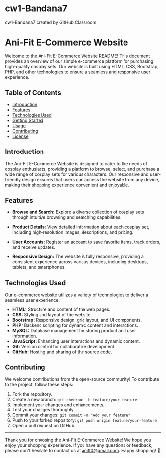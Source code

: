 # cw1-Bandana7
cw1-Bandana7 created by GitHub Classroom
# Ani-Fit E-Commerce Website

Welcome to the Ani-Fit E-Commerce Website README! This document provides an overview of our simple e-commerce platform for purchasing high-quality cosplay sets. Our website is built using HTML, CSS, Bootstrap, PHP, and other technologies to ensure a seamless and responsive user experience.

## Table of Contents

- [Introduction](#introduction)
- [Features](#features)
- [Technologies Used](#technologies-used)
- [Getting Started](#getting-started)
- [Usage](#usage)
- [Contributing](#contributing)
- [License](#license)

## Introduction

The Ani-Fit E-Commerce Website is designed to cater to the needs of cosplay enthusiasts, providing a platform to browse, select, and purchase a wide range of cosplay sets for various characters. Our responsive and user-friendly design ensures that users can access the website from any device, making their shopping experience convenient and enjoyable.

## Features

- **Browse and Search:** Explore a diverse collection of cosplay sets through intuitive browsing and searching capabilities.

- **Product Details:** View detailed information about each cosplay set, including high-resolution images, descriptions, and pricing.

- **User Accounts:** Register an account to save favorite items, track orders, and receive updates.

- **Responsive Design:** The website is fully responsive, providing a consistent experience across various devices, including desktops, tablets, and smartphones.

## Technologies Used

Our e-commerce website utilizes a variety of technologies to deliver a seamless user experience:

- **HTML:** Structure and content of the web pages.
- **CSS:** Styling and layout of the website.
- **Bootstrap:** Responsive design, grid layout, and UI components.
- **PHP:** Backend scripting for dynamic content and interactions.
- **MySQL:** Database management for storing product and user information.
- **JavaScript:** Enhancing user interactions and dynamic content.
- **Git:** Version control for collaborative development.
- **GitHub:** Hosting and sharing of the source code.

## Contributing

We welcome contributions from the open-source community! To contribute to the project, follow these steps:

1. Fork the repository.
2. Create a new branch: `git checkout -b feature/your-feature`
3. Implement your changes and enhancements.
4. Test your changes thoroughly.
5. Commit your changes: `git commit -m "Add your feature"`
6. Push to your forked repository: `git push origin feature/your-feature`
7. Open a pull request on GitHub.



---

Thank you for choosing the Ani-Fit E-Commerce Website! We hope you enjoy your shopping experience. If you have any questions or feedback, please don't hesitate to contact us at anift0@gmail.com. Happy shopping! 🎉
